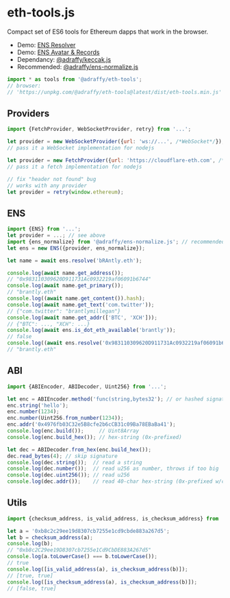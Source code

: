 # eth-tools.js
Compact set of ES6 tools for Ethereum dapps that work in the browser.

<!-- -->

* Demo: [ENS Resolver](https://adraffy.github.io/ens-normalize.js/test/resolver.html)
* Demo: [ENS Avatar &amp; Records](https://adraffy.github.io/eth-tools.js/examples/avatar.html)
* Dependancy: [@adraffy/keccak.js](https://github.com/adraffy/keccak.js)
* Recommended: [@adraffy/ens-normalize.js](https://github.com/adraffy/ens-normalize.js)

```Javascript
import * as tools from '@adraffy/eth-tools';
// browser:
// 'https://unpkg.com/@adraffy/eth-tools@latest/dist/eth-tools.min.js'
```

## Providers
```Javascript
import {FetchProvider, WebSocketProvider, retry} from '...';

let provider = new WebSocketProvider({url: 'ws://...', /*WebSocket*/}); 
// pass it a WebSocket implementation for nodejs

let provider = new FetchProvider({url: 'https://cloudflare-eth.com', /*fetch*/}); 
// pass it a fetch implementation for nodejs

// fix "header not found" bug
// works with any provider
let provider = retry(window.ethereum); 
```

## ENS
```Javascript
import {ENS} from '...';
let provider = ...; // see above
import {ens_normalize} from '@adraffy/ens-normalize.js'; // recommended
let ens = new ENS({provider, ens_normalize});

let name = await ens.resolve('bRAntly.eth');

console.log(await name.get_address());
// "0x983110309620D911731Ac0932219af06091b6744"
console.log(await name.get_primary());
// "brantly.eth"
console.log((await name.get_content()).hash);
console.log(await name.get_text('com.twitter'));
// {"com.twitter": "brantlymillegan"}
console.log(await name.get_addr(['BTC', 'XCH']));
// {"BTC": ..., "XCH": ...}
console.log(await ens.is_dot_eth_available('brantly'));
// false
console.log((await ens.resolve('0x983110309620D911731Ac0932219af06091b6744')).name);
// "brantly.eth"
```
## ABI
```Javascript
import {ABIEncoder, ABIDecoder, Uint256} from '...';

let enc = ABIEncoder.method('func(string,bytes32'); // or hashed signature
enc.string('hello');
enc.number(1234);
enc.number(Uint256.from_number(1234));
enc.addr('0x4976fb03C32e5B8cfe2b6cCB31c09Ba78EBaBa41');
console.log(enc.build());     // Uint8Array
console.log(enc.build_hex()); // hex-string (0x-prefixed)

let dec = ABIDecoder.from_hex(enc.build_hex());
dec.read_bytes(4); // skip signature
console.log(dec.string());  // read a string
console.log(dec.number());  // read u256 as number, throws if too big
console.log(dec.uint256()); // read u256
console.log(dec.addr());    // read 40-char hex-string (0x-prefixed w/checksum)
```

## Utils

```Javascript
import {checksum_address, is_valid_address, is_checksum_address} from '...';

let a = '0xb8c2c29ee19d8307cb7255e1cd9cbde883a267d5';
let b = checksum_address(a);
console.log(b); 
// "0xb8c2C29ee19D8307cb7255e1Cd9CbDE883A267d5"
console.log(a.toLowerCase() === b.toLowerCase());
// true
console.log([is_valid_address(a), is_checksum_address(b)]);
// [true, true]
console.log([is_checksum_address(a), is_checksum_address(b)]);
// [false, true]

```